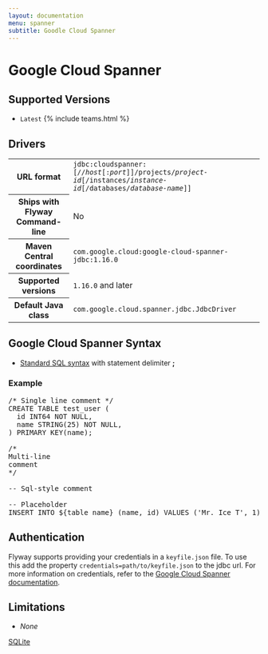 ```yaml
---
layout: documentation
menu: spanner
subtitle: Goodle Cloud Spanner
---
```

# Google Cloud Spanner

## Supported Versions

- `Latest` {% include teams.html %}

## Drivers

<table class="table">
<tr>
<th>URL format</th>
<td><code>jdbc:cloudspanner:[//<i>host</i>[:<i>port</i>]]/projects/<i>project-id</i>[/instances/<i>instance-id</i>[/databases/<i>database-name</i>]]
</code></td>
</tr>
<tr>
<th>Ships with Flyway Command-line</th>
<td>No</td>
</tr>
<tr>
<th>Maven Central coordinates</th>
<td><code>com.google.cloud:google-cloud-spanner-jdbc:1.16.0</code></td>
</tr>
<tr>
<th>Supported versions</th>
<td><code>1.16.0</code> and later</td>
</tr>
<tr>
<th>Default Java class</th>
<td><code>com.google.cloud.spanner.jdbc.JdbcDriver</code></td>
</tr>
</table>

## Google Cloud Spanner Syntax

- [Standard SQL syntax](/documentation/migrations#syntax) with statement delimiter **;**

### Example

<pre class="prettyprint">/* Single line comment */
CREATE TABLE test_user (
  id INT64 NOT NULL,
  name STRING(25) NOT NULL,
) PRIMARY KEY(name);

/*
Multi-line
comment
*/

-- Sql-style comment

-- Placeholder
INSERT INTO ${table_name} (name, id) VALUES ('Mr. Ice T', 1);
</pre>

## Authentication

Flyway supports providing your credentials in a `keyfile.json` file. To use this add the property `credentials=path/to/keyfile.json` to the jdbc url. For more information on credentials, refer to the [Google Cloud Spanner documentation](https://googleapis.dev/ruby/google-cloud-spanner/v1.12.0/file.AUTHENTICATION.html).

## Limitations

- *None*

<p class="next-steps">
    <a class="btn btn-primary" href="/documentation/database/sqlite">SQLite <i class="fa fa-arrow-right"></i></a>
</p>